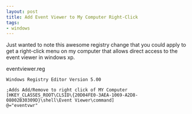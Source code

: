 ```yaml
---
layout: post
title: Add Event Viewer to My Computer Right-Click
tags:
- windows
---
```


Just wanted to note this awesome registry change that you could apply to get a right-click menu on my computer that allows direct access to the event viewer in windows xp.

eventviewer.reg

    
    Windows Registry Editor Version 5.00
    
    ;Adds Add/Remove to right click of MY Computer
    [HKEY_CLASSES_ROOT\CLSID\{20D04FE0-3AEA-1069-A2D8-08002B30309D}\shell\Event Viewer\command]
    @="eventvwr"
